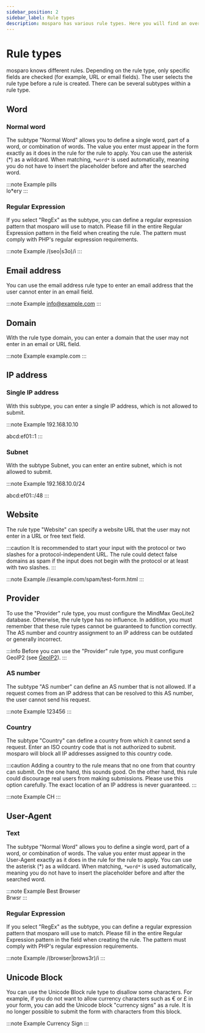 ```yaml
---
sidebar_position: 2
sidebar_label: Rule types
description: mosparo has various rule types. Here you will find an overview of all rule types.
---
```


# Rule types

mosparo knows different rules. Depending on the rule type, only specific fields are checked (for example, URL or email fields). The user selects the rule type before a rule is created. There can be several subtypes within a rule type.

## Word

### Normal word

The subtype "Normal Word" allows you to define a single word, part of a word, or combination of words. The value you enter must appear in the form exactly as it does in the rule for the rule to apply. You can use the asterisk (*) as a wildcard. When matching, `*word*` is used automatically, meaning you do not have to insert the placeholder before and after the searched word.

:::note Example
pills<br />
lo*ery
:::

### Regular Expression

If you select "RegEx" as the subtype, you can define a regular expression pattern that mosparo will use to match. Please fill in the entire Regular Expression pattern in the field when creating the rule. The pattern must comply with PHP's regular expression requirements.

:::note Example
/(seo|s3o)/i
:::

## Email address

You can use the email address rule type to enter an email address that the user cannot enter in an email field.

:::note Example
info@example.com
:::

## Domain

With the rule type domain, you can enter a domain that the user may not enter in an email or URL field.

:::note Example
example.com
:::

## IP address

### Single IP address

With this subtype, you can enter a single IP address, which is not allowed to submit.

:::note Example
192.168.10.10

abcd:ef01::1
:::

### Subnet

With the subtype Subnet, you can enter an entire subnet, which is not allowed to submit.

:::note Example
192.168.10.0/24

abcd:ef01::/48
:::

## Website

The rule type "Website" can specify a website URL that the user may not enter in a URL or free text field.

:::caution
It is recommended to start your input with the protocol or two slashes for a protocol-independent URL. The rule could detect false domains as spam if the input does not begin with the protocol or at least with two slashes.
:::

:::note Example
//example.com/spam/test-form.html
:::

## Provider

To use the "Provider" rule type, you must configure the MindMax GeoLite2 database. Otherwise, the rule type has no influence. In addition, you must remember that these rule types cannot be guaranteed to function correctly. The AS number and country assignment to an IP address can be outdated or generally incorrect.

:::info
Before you can use the "Provider" rule type, you must configure GeoIP2 (see [GeoIP2](../administration/geoip)).
:::

### AS number

The subtype "AS number" can define an AS number that is not allowed. If a request comes from an IP address that can be resolved to this AS number, the user cannot send his request.

:::note Example
123456
:::

### Country

The subtype "Country" can define a country from which it cannot send a request. Enter an ISO country code that is not authorized to submit. mosparo will block all IP addresses assigned to this country code.

:::caution
Adding a country to the rule means that no one from that country can submit. On the one hand, this sounds good. On the other hand, this rule could discourage real users from making submissions. Please use this option carefully. The exact location of an IP address is never guaranteed.
:::

:::note Example
CH
:::

## User-Agent

### Text

The subtype "Normal Word" allows you to define a single word, part of a word, or combination of words. The value you enter must appear in the User-Agent exactly as it does in the rule for the rule to apply. You can use the asterisk (*) as a wildcard. When matching, `*word*` is used automatically, meaning you do not have to insert the placeholder before and after the searched word.

:::note Example
Best Browser<br />
Br*ws*r
:::

### Regular Expression

If you select "RegEx" as the subtype, you can define a regular expression pattern that mosparo will use to match. Please fill in the entire Regular Expression pattern in the field when creating the rule. The pattern must comply with PHP's regular expression requirements.

:::note Example
/(browser|brows3r)/i
:::

## Unicode Block

You can use the Unicode Block rule type to disallow some characters. For example, if you do not want to allow currency characters such as € or £ in your form, you can add the Unicode block "currency signs" as a rule. It is no longer possible to submit the form with characters from this block.

:::note Example
Currency Sign
:::
